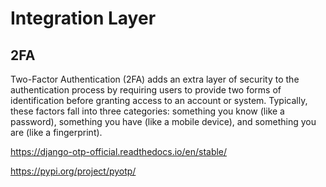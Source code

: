 # Integration Layer

## 2FA

Two-Factor Authentication (2FA) adds an extra layer of security to the authentication process by requiring users to provide two forms of identification before granting access to an account or system. Typically, these factors fall into three categories: something you know (like a password), something you have (like a mobile device), and something you are (like a fingerprint).

https://django-otp-official.readthedocs.io/en/stable/

https://pypi.org/project/pyotp/